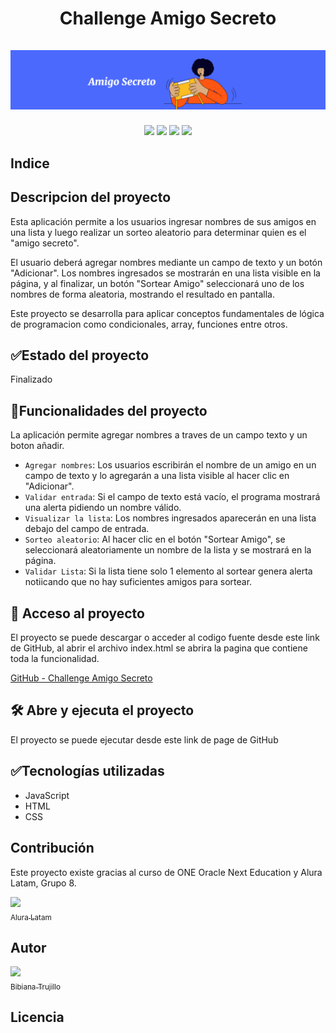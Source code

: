 <div align="center">
  <h1 align="center">
    Challenge Amigo Secreto
    <br />
    <br />
    <img src="./img/PortadaAmigoSecreto.png" alt="Portada Amigo Secreto" class="container__imagen-portada" />
  </h1>
</div>

<p align="center">
  <img src="https://img.shields.io/badge/STATUS-FIN%20DESAROLLO-green">
  <img src="https://img.shields.io/badge/STATUS-CURSO%20ONE-green">
  <img src="https://img.shields.io/badge/STATUS-%20ORACLE-green">
  <img src="https://img.shields.io/badge/STATUS-%20ALURA%20LATAM-green">
</p>

## Indice

## Descripcion del proyecto
Esta aplicación permite a los usuarios ingresar nombres de sus amigos en una lista y luego realizar un sorteo aleatorio para determinar quien es el "amigo secreto".

El usuario deberá agregar nombres mediante un campo de texto y un botón "Adicionar". Los nombres ingresados se mostrarán en una lista visible en la página, y al finalizar, un botón "Sortear Amigo" seleccionará uno de los nombres de forma aleatoria, mostrando el resultado en pantalla.

Este proyecto se desarrolla para aplicar conceptos fundamentales de lógica de programacion como condicionales, array, funciones entre otros.

## :white_check_mark:Estado del proyecto

Finalizado 

## :hammer:Funcionalidades del proyecto

La aplicación permite agregar nombres a traves de un campo texto y un boton añadir.

- `Agregar nombres`: Los usuarios escribirán el nombre de un amigo en un campo de texto y lo agregarán a una lista visible al hacer clic en "Adicionar".
- `Validar entrada`: Si el campo de texto está vacío, el programa mostrará una alerta pidiendo un nombre válido.
- `Visualizar la lista`: Los nombres ingresados aparecerán en una lista debajo del campo de entrada.
- `Sorteo aleatorio`: Al hacer clic en el botón "Sortear Amigo", se seleccionará aleatoriamente un nombre de la lista y se mostrará en la página.
- `Validar Lista`: Si la lista tiene solo 1 elemento al sortear genera alerta notiicando que no hay suficientes amigos para sortear.


## 📁 Acceso al proyecto
El proyecto se puede descargar o acceder al codigo fuente desde este link de GitHub, al abrir el archivo index.html se abrira la pagina que contiene toda la funcionalidad.

[GitHub - Challenge Amigo Secreto](https://github.com/BibiTC/ChallengeAmigoSecreto)

## 🛠️ Abre y ejecuta el proyecto
El proyecto se puede ejecutar desde este link de page de GitHub



## :white_check_mark:Tecnologías utilizadas
- JavaScript
- HTML
- CSS
  
## Contribución
Este proyecto existe gracias al curso de ONE Oracle Next Education y Alura Latam, Grupo 8.

[<img src="https://avatars.githubusercontent.com/alura-es-cursos" width=115><br><sub>Alura Latam</sub>](https://github.com/alura-es-cursos)


## Autor

[<img src="https://avatars.githubusercontent.com/BibiTC" width=115><br><sub>Bibiana Trujillo</sub>](https://github.com/BibiTC)

## Licencia